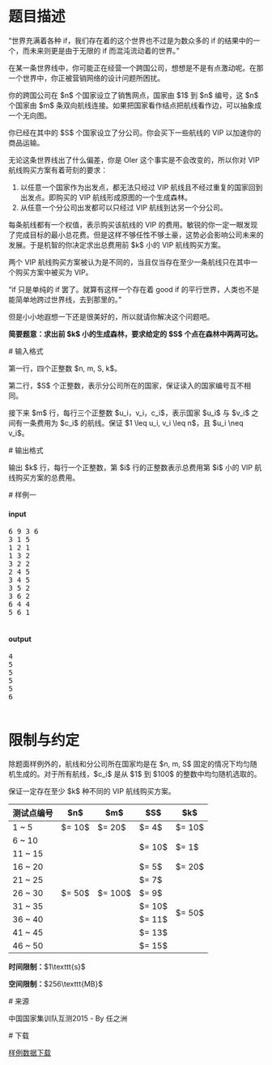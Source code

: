 # 题目描述

<p>“世界充满着各种 if，我们存在着的这个世界也不过是为数众多的 if 的结果中的一个，而未来则更是由于无限的 if 而混沌流动着的世界。”</p>
<p>在某一条世界线中，你可能正在经营一个跨国公司，想想是不是有点激动呢。在那一个世界中，你正被营销网络的设计问题所困扰。</p>
<p>你的跨国公司在 $n$ 个国家设立了销售网点，国家由 $1$ 到 $n$ 编号，这 $n$ 个国家由 $m$ 条双向航线连接。如果把国家看作结点把航线看作边，可以抽象成一个无向图。</p>
<p>你已经在其中的 $S$ 个国家设立了分公司。你会买下一些航线的 VIP 以加速你的商品运输。</p>
<p>无论这条世界线出了什么偏差，你是 OIer 这个事实是不会改变的，所以你对 VIP 航线购买方案有着苛刻的要求：</p>
<ol><li>以任意一个国家作为出发点，都无法只经过 VIP 航线且不经过重复的国家回到出发点。即购买的 VIP 航线形成原图的一个生成森林。</li>
<li>从任意一个分公司出发都可以只经过 VIP 航线到达另一个分公司。</li>
</ol><p>每条航线都有一个权值，表示购买该航线的 VIP 的费用。敏锐的你一定一眼发现了完成目标的最小总花费。但是这样不够任性不够土豪，这势必会影响公司未来的发展。于是机智的你决定求出总费用前 $k$ 小的 VIP 航线购买方案。</p>
<p>两个 VIP 航线购买方案被认为是不同的，当且仅当存在至少一条航线只在其中一个购买方案中被买为 VIP。</p>
<p>“if 只是单纯的 if 罢了。就算有这样一个存在着 good if 的平行世界，人类也不是能简单地跨过世界线，去到那里的。”</p>
<p>但是小小地遐想一下还是很美好的，所以就请你解决这个问题吧。</p>
<p><strong>简要题意：求出前 $k$ 小的生成森林，要求给定的 $S$ 个点在森林中两两可达。</strong></p>
# 输入格式


<p>第一行，四个正整数 $n, m, S, k$。</p>
<p>第二行，$S$ 个正整数，表示分公司所在的国家，保证读入的国家编号互不相同。</p>
<p>接下来 $m$ 行，每行三个正整数 $u_i，v_i，c_i$，表示国家 $u_i$ 与 $v_i$ 之间有一条费用为 $c_i$ 的航线。保证 $1 \leq u_i, v_i \leq n$，且 $u_i \neq v_i$。</p>
# 输出格式


<p>输出 $k$ 行，每行一个正整数，第 $i$ 行的正整数表示总费用第 $i$ 小的 VIP 航线购买方案的总费用。</p>
# 样例一


<h4>input</h4>
<pre>6 9 3 6
3 1 5
1 2 1
1 3 2
3 2 2
2 4 5
3 4 5
3 5 2
3 6 2
6 4 4
5 6 1

</pre>

<h4>output</h4>
<pre>4
5
5
5
5
6

</pre>

# 限制与约定


<p>除题面样例外的，航线和分公司所在国家均是在 $n, m, S$ 固定的情况下均匀随机生成的。对于所有航线，$c_i$ 是从 $1$ 到 $100$ 的整数中均匀随机选取的。</p>
<p>保证一定存在至少 $k$ 种不同的 VIP 航线购买方案。</p>
<div class="table-responsive">
<table class="table table-bordered table-text-center table-vertical-middle"><thead><tr><th>测试点编号</th>
<th>$n$</th>
<th>$m$</th>
<th>$S$</th>
<th>$k$</th>
</tr></thead><tbody><tr><td>1 ~ 5</td><td>$= 10$</td><td>$= 20$</td><td>$= 4$</td><td>$= 10$</td></tr><tr><td>6 ~ 10</td><td rowspan="9">$= 50$</td><td rowspan="9">$= 100$</td><td rowspan="2">$= 10$</td><td rowspan="2">$= 1$</td></tr><tr><td>11 ~ 15</td></tr><tr><td>16 ~ 20</td><td>$= 5$ </td><td>$= 20$</td></tr><tr><td>21 ~ 25</td><td>$= 7$ </td><td rowspan="6">$= 50$</td></tr><tr><td>26 ~ 30</td><td>$= 9$ </td></tr><tr><td>31 ~ 35</td><td>$= 10$</td></tr><tr><td>36 ~ 40</td><td>$= 11$</td></tr><tr><td>41 ~ 45</td><td>$= 13$</td></tr><tr><td>46 ~ 50</td><td>$= 15$</td></tr></tbody></table></div>

<p><strong>时间限制：</strong>$1\texttt{s}$</p>
<p><strong>空间限制：</strong>$256\texttt{MB}$</p>
# 来源


<p>中国国家集训队互测2015 - By 任之洲</p>
# 下载


<p><a href="/download.php?type=problem&amp;id=89">样例数据下载</a></p>
